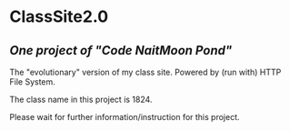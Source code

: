 # ClassSite2.0
## *One project of "Code NaitMoon Pond"*

The "evolutionary" version of my class site. Powered by (run with) HTTP File System.
 
The class name in this project is 1824.
 
Please wait for further information/instruction for this project.
